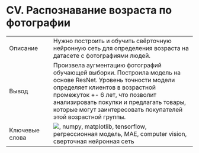 # CV. Распознавание возраста по фотографии

|     |   |     |
| --- | --- | --- |
| Описание |   | Нужно построить и обучить свёрточную нейронную сеть для определения возраста на датасете с фотографиями людей. |
| Вывод |   |  Произвела аугментацию фотографий обучающей выборки. Построила модель на основе ResNet. Уровень точности модели определяет клиентов в возрастной промежуток +- 6 лет, что позволит анализировать покупки и предлагать товары, которые могут заинтересовать покупателей этой возрастной группы.|
| Ключевые слова |   | <img src="https://img.icons8.com/color/48/000000/python.png"/>, numpy, matplotlib, tensorflow, регрессионная модель, МАЕ, computer vision, сверточная нейронная сеть |
